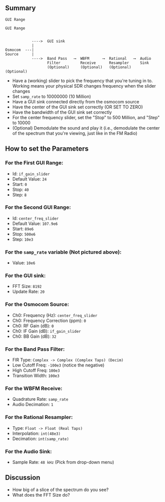 ## Summary

```
GUI Range

GUI Range


            ---->  GUI sink    
            |
Osmocom  ---|
Source      |
            ---->  Band Pass   ⟶  WBFM      ⟶  Rational   ⟶  Audio 
                   Filter         Receive      Resampler     Sink
                   (Optional)     (Optional)   (Optional)    (Optional)          

```

- Have a (working) slider to pick the frequency that you're tuning in to. Working means your physical SDR changes frequency when the slider changes
- Set `samp_rate` to 10000000 (10 Million)
- Have a GUI sink connected directly from the osmocom source
- Have the center of the GUI sink set correctly (OR SET TO ZERO)
- Have the bandwidth of the GUI sink set correctly
- For the center frequency slider, set the "Stop" to 500 Million, and "Step" to 10000 
- (Optional) Demodulate the sound and play it (i.e., demodulate the center of the spectrum that you're viewing, just like in the FM Radio)


## How to set the Parameters

### For the First GUI Range:

- Id: `if_gain_slider`
- Default Value: `24`
- Start: `0`
- Stop: `40`
- Step: `8`

### For the Second GUI Range:

- Id: `center_freq_slider`
- Default Value: `107.9e6`
- Start: `89e6`
- Stop: `500e6`
- Step: `10e3`

### For the `samp_rate` variable (Not pictured above):

- Value: `10e6`

### For the GUI sink:

- FFT Size: `8192`
- Update Rate: `20`

### For the Osmocom Source:

- Ch0: Frequency (Hz): `center_freq_slider`
- Ch0: Frequency Correction (ppm): `0`
- Ch0: RF Gain (dB): `0`
- Ch0: IF Gain (dB): `if_gain_slider`
- Ch0: BB Gain (dB): `32`

### For the Band Pass Filter:

- FIR Type: `Complex -> Complex (Complex Taps) (Decim)`
- Low Cutoff Freq: `-100e3` (notice the negative)
- High Cutoff Freq: `100e3`
- Transition Width: `100e3`

### For the WBFM Receive:

- Quadrature Rate: `samp_rate`
- Audio Decimation: `1`

### For the Rational Resampler:

- Type: `Float -> Float (Real Taps)`
- Interpolation: `int(48e3)`
- Decimation: `int(samp_rate)`

### For the Audio Sink:

- Sample Rate: `48 kHz` (Pick from drop-down menu)


## Discussion

- How big of a slice of the spectrum do you see?
- What does the FFT Size do?
